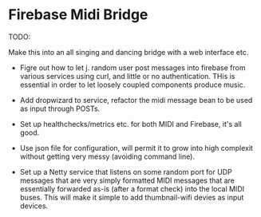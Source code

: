 Firebase Midi Bridge
========


TODO:

Make this into an all singing and dancing bridge with a web interface etc.

* Figre out how to let j. random user post messages into firebase from
  various services using curl, and little or no authentication.  THis is
  essential in order to let loosely coupled components produce music.

* Add dropwizard to service, refactor the midi message bean to be used
  as input through POSTs.

* Set up healthchecks/metrics etc. for both MIDI and Firebase, it's all good.

* Use json file for configuration, will permit it to grow into
  high complexit without getting very messy (avoiding command line).

* Set up a Netty service that listens on some random port for UDP
  messages that are very simply formatted MIDI messages that are
  essentially forwarded as-is (after a format check) into the
  local MIDI buses.  This will make it simple to add thumbnail-wifi
  devies as input devices.
